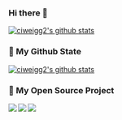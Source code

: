 ### Hi there 👋

<!--
**ciweigg2/ciweigg2** is a ✨ _special_ ✨ repository because its `README.md` (this file) appears on your GitHub profile.

Here are some ideas to get you started:

- 🔭 I’m currently working on ...
- 🌱 I’m currently learning ...
- 👯 I’m looking to collaborate on ...
- 🤔 I’m looking for help with ...
- 💬 Ask me about ...
- 📫 How to reach me: ...
- 😄 Pronouns: ...
- ⚡ Fun fact: ...
-->

[![ciweigg2's github stats](https://github-readme-stats.vercel.app/api?username=ciweigg2&show_icons=true)](https://github.com/ciweigg2/ciweigg2)

### 🌈 My Github State
[![ciweigg2's github stats](https://github-readme-stats.vercel.app/api?username=ciweigg2&show_icons=true&title_color=fff&icon_color=79ff97&text_color=9f9f9f&bg_color=151515)](https://github.com/anuraghazra/github-readme-stats)

### 🎉 My Open Source Project
<a href="https://github.com/ciweigg2/springboot-dubbo-seata">
  <img align="left" src="https://github-readme-stats.anuraghazra1.vercel.app/api/pin/?username=ciweigg2&repo=springboot-dubbo-seata&show_icons=true&title_color=fff&icon_color=79ff97&text_color=9f9f9f&bg_color=151515" />
</a>

<a href="https://github.com/ciweigg2/redisson-spring-boot-starter">
  <img align="left" src="https://github-readme-stats.anuraghazra1.vercel.app/api/pin/?username=ciweigg2&repo=redisson-spring-boot-starter&show_icons=true&title_color=fff&icon_color=79ff97&text_color=9f9f9f&bg_color=151515" />
</a>

<a href="https://github.com/ciweigg2/spring-cloud-alibaba-demos">
  <img align="left" src="https://github-readme-stats.anuraghazra1.vercel.app/api/pin/?username=ciweigg2&repo=spring-cloud-alibaba-demos&show_icons=true&title_color=fff&icon_color=79ff97&text_color=9f9f9f&bg_color=151515" />
</a>

<!--
<a href="https://github.com/ciweigg2/springboot-mybatis-quick">
  <img align="left" src="https://github-readme-stats.anuraghazra1.vercel.app/api/pin/?username=ciweigg2&repo=springboot-mybatis-quick&show_icons=true&title_color=fff&icon_color=79ff97&text_color=9f9f9f&bg_color=151515" />
</a>

<a href="https://github.com/ciweigg2/springboot-demos">
  <img align="left" src="https://github-readme-stats.anuraghazra1.vercel.app/api/pin/?username=ciweigg2&repo=springboot-demos&show_icons=true&title_color=fff&icon_color=79ff97&text_color=9f9f9f&bg_color=151515" />
</a>

<a href="https://github.com/ciweigg2/ciweigg2.github.io">
  <img align="left" src="https://github-readme-stats.anuraghazra1.vercel.app/api/pin/?username=ciweigg2&repo=ciweigg2.github.io&show_icons=true&title_color=fff&icon_color=79ff97&text_color=9f9f9f&bg_color=151515" />
</a>
-->
